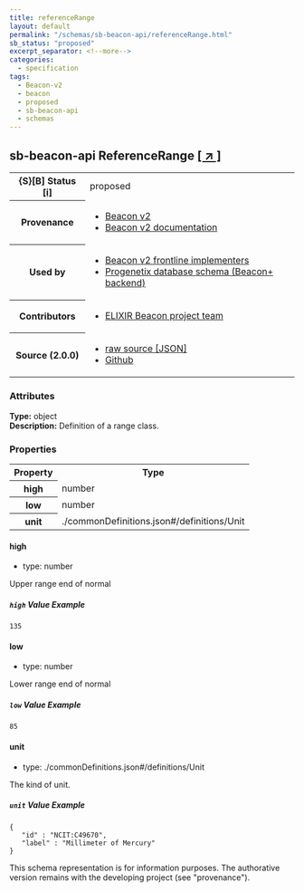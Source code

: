 ```yaml
---
title: referenceRange
layout: default
permalink: "/schemas/sb-beacon-api/referenceRange.html"
sb_status: "proposed"
excerpt_separator: <!--more-->
categories:
  - specification
tags:
  - Beacon-v2
  - beacon
  - proposed
  - sb-beacon-api
  - schemas
---
```


<div id="schema-header-title">
  <h2><span id="schema-header-title-project">sb-beacon-api</span> ReferenceRange <a href="https://github.com/ga4gh-schemablocks/sb-beacon-api" target="_BLANK">[ &nearr; ]</a></h2>
</div>

<table id="schema-header-table">
<tr>
<th>{S}[B] Status <a href="https://schemablocks.org/about/sb-status-levels.html">[i]</a></th>
<td><div id="schema-header-status">proposed</div></td>
</tr>
<tr><th>Provenance</th><td><ul>
<li><a href="https://github.com/ga4gh-beacon/beacon-v2">Beacon v2</a></li>
<li><a href="http://docs.genomebeacons.org">Beacon v2 documentation</a></li>
</ul></td></tr>
<tr><th>Used by</th><td><ul>
<li><a href="https://ga4gh-approval-service-registry.ega-archive.org">Beacon v2 frontline implementers</a></li>
<li><a href="https://docs.progenetix.org/beaconplus/">Progenetix database schema (Beacon+ backend)</a></li>
</ul></td></tr>


<!--more-->
<tr><th>Contributors</th><td><ul>
<li><a href="https://beacon-project.io/categories/people.html">ELIXIR Beacon project team</a></li>
</ul></td></tr>
<tr><th>Source (2.0.0)</th><td><ul>
<li><a href="current/referenceRange.json" target="_BLANK">raw source [JSON]</a></li>
<li><a href="https://github.com/ga4gh-schemablocks/sb-beacon-api/blob/master/schemas/beacon-v2-default-model/common/referenceRange.yaml" target="_BLANK">Github</a></li>
</ul></td></tr>
</table>

<div id="schema-attributes-title"><h3>Attributes</h3></div>

  
__Type:__ object  
__Description:__ Definition of a range class.
### Properties

<table id="schema-properties-table">
<tr><th>Property</th><th>Type</th></tr>
<tr><th>high</th><td>number</td></tr>
<tr><th>low</th><td>number</td></tr>
<tr><th>unit</th><td>./commonDefinitions.json#/definitions/Unit</td></tr>
</table>


#### high

* type: number

Upper range end of normal

##### `high` Value Example  

```
135
```

#### low

* type: number

Lower range end of normal

##### `low` Value Example  

```
85
```

#### unit

* type: ./commonDefinitions.json#/definitions/Unit

The kind of unit.

##### `unit` Value Example  

```
{
   "id" : "NCIT:C49670",
   "label" : "Millimeter of Mercury"
}
```
<div id="schema-footer"> This schema representation is for information purposes. The authorative  version remains with the developing project (see "provenance"). </div>


